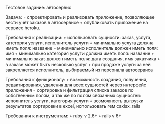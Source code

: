 Тестовое задание: автосервис 

Задача: 
 ◦ спроектировать и реализовать приложение, позволяющее вести учёт заказов в автосервисе
 ◦ опубликовать приложение на сервисе heroku. 

Требования к реализации:
 ◦ использовать сущности: заказ, услуга, категория услуги, исполнитель услуги
 ◦ минимально услуга должна иметь поля: название 
 ◦ минимально исполнитель должен иметь поля: имя
 ◦ минимально категория услуги должна иметь поля: название
 ◦ минимально заказ должен иметь поля: дата создания, имя заказчика
 ◦ в заказе может быть несколько услуг
 ◦ при продаже услуги за ней закрепляется исполнитель, выбираемый из персонала автосервиса

Требования к функционалу:
 ◦ возможность создания, получения, редактирования, удаления для всех сущностей через интерфейс приложения
 ◦ сортировка и фильтрация списка заказов по собственным полям, а так же по полям связанных сущностей: исполнитель услуги, категория услуги
 ◦ возможность выгрузки результатов сортировки в excel, использовать гем caxlsx_rails

Требования к инструментам:
 ◦ ruby v 2.6+
 ◦ rails v 6+